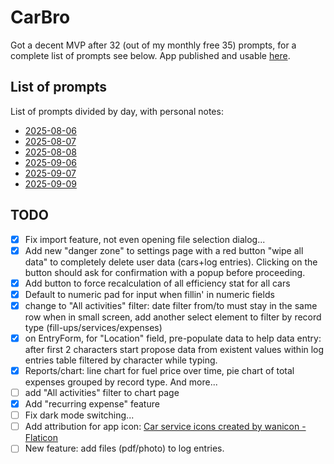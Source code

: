 # CarBro

Got a decent MVP after 32 (out of my monthly free 35) prompts, for a complete list of prompts see below. App published and usable [here](https://app--car-bro-59debb07.base44.app).

## List of prompts

List of prompts divided by day, with personal notes:

- [2025-08-06](prompts/2025-08-06.md)
- [2025-08-07](prompts/2025-08-07.md)
- [2025-08-08](prompts/2025-08-08.md)
- [2025-09-06](prompts/2025-09-06.md)
- [2025-09-07](prompts/2025-09-07.md)
- [2025-09-09](prompts/2025-09-09.md)

## TODO

- [X] Fix import feature, not even opening file selection dialog...
- [X] Add new "danger zone" to settings page with a red button "wipe all data" to completely delete user data (cars+log entries). Clicking on the button should ask for confirmation with a popup before proceeding.
- [X] Add button to force recalculation of all efficiency stat for all cars
- [X] Default to numeric pad for input when fillin' in numeric fields
- [X] change to "All activities" filter: date filter from/to must stay in the same row when in small screen, add another select element to filter by record type (fill-ups/services/expenses)
- [X] on EntryForm, for "Location" field, pre-populate data to help data entry: after first 2 characters start propose data from existent values within log entries table filtered by character while typing.
- [X] Reports/chart: line chart for fuel price over time, pie chart of total expenses grouped by record type. And more...
- [ ] add "All activities" filter to chart page
- [X] Add "recurring expense" feature
- [ ] Fix dark mode switching...
- [ ] Add attribution for app icon: <a href="https://www.flaticon.com/free-icons/car-service" title="car service icons">Car service icons created by wanicon - Flaticon</a>
- [ ] New feature: add files (pdf/photo) to log entries.
